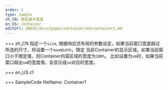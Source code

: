 ```yaml
--- 
order: 1
type: sample
zh_CN: 限定最大宽度
en_US: container
editUrl: $BASE/docs/pages/container/md/container1.md
---
```


+++ zh_CN 
指定一个<Code>size</Code>, 根据响应式布局的参数设定，如果当前窗口宽度超过所选的尺寸，将设置一个<Code>maxWidth</Code>，限定
当前Container的显示区域。如果当前窗口小于限定值，则Container内容区域的宽度为<Code>100%</Code>。
比如设置为<Code>sm</Code>时，如果当前窗口超出<Code>sm</Code>的宽度值，会显示成<Code>sm</Code>对应的宽度。


+++ en_US
c1

+++ SampleCode
fileName: Container1
